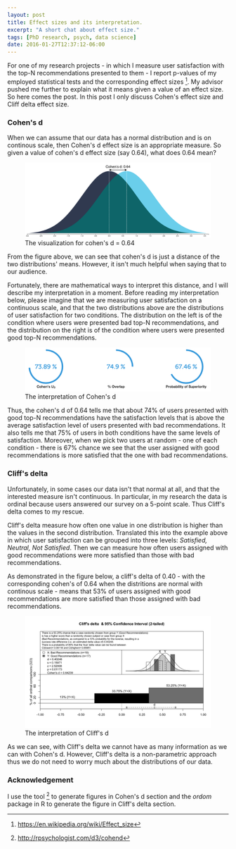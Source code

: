 ```yaml
---
layout: post
title: Effect sizes and its interpretation.
excerpt: "A short chat about effect size."
tags: [PhD research, psych, data science]
date: 2016-01-27T12:37:12-06:00
---
```


For one of my research projects - in which I measure user satisfaction with the top-N recommendations presented to them - I report p-values of my employed statistical tests and the corresponding effect sizes [^1]. My advisor pushed me further to explain what it means given a value of an effect size. So here comes the post. In this post I only discuss Cohen's effect size and Cliff delta effect size.

[^1]: <https://en.wikipedia.org/wiki/Effect_size>

### Cohen's d
When we can assume that our data has a normal distribution and is on continous scale, then Cohen's d effect size is an appropriate measure. So given a value of cohen's d effect size (say 0.64), what does 0.64 mean?
<figure>
	<img src="/images/cohen-d.png">
	<figcaption text-align="center">The visualization for cohen's d = 0.64</figcaption>
</figure>

From the figure above, we can see that cohen's d is just a distance of the two distributions' means. However, it isn't much helpful when saying that to our audience.


Fortunately, there are mathematical ways to interpret this distance, and I will describe my interpretation in a moment. Before reading my interpretation below, please imagine that we are measuring user satisfaction on a continuous scale, and that the two distributions above are  the distributions of user satisfaction for two conditions. The distribution on the left is of the condition where users were presented bad top-N recommendations, and the distribution on the right is of the condition where users were presented good top-N recommendations.
<figure>
	<img src="/images/cohen-d-interpretation.png">
	<figcaption text-align="center">The interpretation of Cohen's d</figcaption>
</figure>
Thus, the cohen's d of 0.64 tells me that about 74% of users presented with good top-N recommendations have the satisfaction levels that is above the average satisfaction level of users presented with bad recommendations. It also tells me that 75% of users in both conditions have the same levels of satisfaction. Moreover, when we pick two users at random - one of each condition - there is 67% chance we see that the user assigned with good recommendations is more satisfied that the one with bad recommendations.

### Cliff's delta
Unfortunately, in some cases our data isn't that normal at all, and that the interested measure isn't continuous. In particular, in my research the data is ordinal because users answered our survey on a 5-point scale. Thus Cliff's delta comes to my rescue. 

Cliff's delta measure how often one value in one distribution is higher than the values in the second distribution. Translated this into the example above in which user satisfaction can be grouped into three levels: *Satisfied, Neutral, Not Satisfied*. Then we can measure how often users assigned with good recommendations were more satisfied than those with bad recommendations. 

As demonstrated in the figure below, a cliff's delta of 0.40 - with the corresponding cohen's of 0.64 when the distritions are normal with continous scale - means that 53% of users assigned with good recommendations are more satisfied than those assigned with bad recommendations.
<figure>
	<img src="/images/cliff-delta.png">
	<figcaption text-align="center">The interpretation of Cliff's d</figcaption>
</figure>

As we can see, with Cliff's delta we cannot have as many information as we can with Cohen's d. However, Cliff's delta is a non-parametric approach thus we do not need to worry much about the distributions of our data.

### Acknowledgement
I use the tool [^2] to generate figures in Cohen's d section and the *ordom* package in R to generate the figure in Cliff's delta section.

[^2]: <http://rpsychologist.com/d3/cohend>
